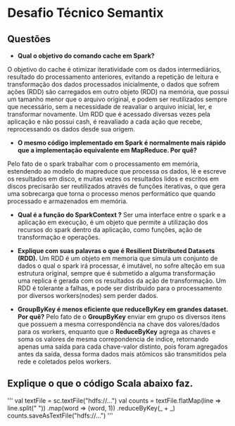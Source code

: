 # Desafio Técnico Semantix

## Questões

- **Qual o objetivo do comando cache em Spark?**

O objetivo do cache é otimizar iteratividade com os dados intermediários, resultado do processamento anteriores, evitando a repetição de leitura e transformação dos dados processados inicialmente, o dados que sofrem ações (RDD) são carregados em outro objeto (RDD) na memória, que possui um tamanho menor que o arquivo original, e podem ser reutilizados sempre que necessário, sem a necessidade de reavaliar o arquivo inicial, ler, e transformar novamente.
Um RDD que é acessado diversas vezes pela aplicação e não possui cash, é reavaliado a cada ação que recebe, reprocessando os dados desde sua origem.

- **O mesmo código implementado em Spark é normalmente mais rápido que a implementação equivalente em MapReduce. Por quê?**

Pelo fato de o spark trabalhar com o processamento em memória, estendendo ao modelo do mapreduce que processa os dados, lê e escreve os resultados em disco, e muitas vezes os resultados lidos e escritos em discos precisarão ser reutilizados através de funções iterativas, o que gera uma sobrecarga que torna o processo menos performático que quando processado e armazenados em memória.

- **Qual é a função do SparkContext ?**
Ser uma interface entre o spark e a aplicação em execução, é um objeto que permite a utilização dos recursos do spark dentro da aplicação, como funções, ação de transformação e operações.

- **Explique com suas palavras o que é Resilient Distributed Datasets (RDD).**
Um RDD é um objeto em memoria que simula um conjunto de dados o qual o spark irá processar, é imutável, no sofre alteção em sua estrutura original, sempre que é submetido a alguma transformação uma replica é gerada com os resultados da ação de transformação.
Um RDD é tolerante a falhas, e pode ser distribuido para o processamento por diversos workers(nodes) sem perder dados.

- **GroupByKey é menos eficiente que reduceByKey em grandes dataset. Por quê?**
Pelo fato de o **GroupByKey** enviar em grupo os diversos itens que possuem a mesma correspondência na chave dos valores/dados para os workers, enquanto que o **ReduceByKey** agrega as chaves e soma os valores de mesma correpondencia de indice, retornando apenas uma saída para cada chave-valor distinto, pois foram agregados antes da saída, dessa forma dados mais atômicos são transmitidos pela rede e coletados pelos workers.

## Explique o que o código Scala abaixo faz.

'''
val textFile = sc.textFile("hdfs://...")
val counts = textFile.flatMap(line => line.split(" "))
.map(word => (word, 1))
.reduceByKey(_ + _)
counts.saveAsTextFile("hdfs://...")
'''
